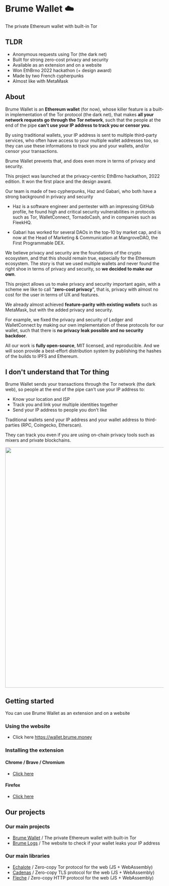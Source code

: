 # Brume Wallet ☁️

The private Ethereum wallet with built-in Tor

## TLDR
- Anonymous requests using Tor (the dark net)
- Built for strong zero-cost privacy and security
- Available as an extension and on a website
- Won EthBrno 2022 hackathon (+ design award)
- Made by two French cypherpunks
- Almost like with MetaMask

## About 

Brume Wallet is an **Ethereum wallet** (for now), whose killer feature is a built-in implementation of the Tor protocol (the dark net), that makes **all your network requests go through the Tor network**, such that the people at the end of the pipe **can't use your IP address to track you or censor you**.

By using traditional wallets, your IP address is sent to multiple third-party services, who often have access to your multiple wallet addresses too, so they can use these informations to track you and your wallets, and/or censor your transactions.

Brume Wallet prevents that, and does even more in terms of privacy and security.

This project was launched at the privacy-centric EthBrno hackathon, 2022 edition. It won the first place and the design award.

Our team is made of two cypherpunks, Haz and Gabari, who both have a strong background in privacy and security

- Haz is a software engineer and pentester with an impressing GitHub profile, he found high and critical security vulnerabilities in protocols such as Tor, WalletConnect, TornadoCash, and in companies such as FleekHQ.

- Gabari has worked for several DAOs in the top-10 by market cap, and is now at the Head of Marketing & Communication at MangroveDAO, the First Programmable DEX.

We believe privacy and security are the foundations of the crypto ecosystem, and that this should remain true, especially for the Ethereum ecosystem. The story is that we used multiple wallets and never found the right shoe in terms of privacy and security, so **we decided to make our own**.

This project allows us to make privacy and security important again, with a scheme we like to call "**zero-cost privacy**", that is, privacy with almost no cost for the user in terms of UX and features.

We already almost achieved **feature-parity with existing wallets** such as MetaMask, but with the added privacy and security.

For example, we fixed the privacy and security of Ledger and WalletConnect by making our own implementation of these protocols for our wallet, such that there is **no privacy leak possible and no security backdoor**.

All our work is **fully open-source**, MIT licensed, and reproducible. And we will soon provide a best-effort distribution system by publishing the hashes of the builds to IPFS and Ethereum.

## I don't understand that Tor thing

Brume Wallet sends your transactions through the Tor network (the dark web), so people at the end of the pipe can't use your IP address to: 
- Know your location and ISP
- Track you and link your multiple identities together
- Send your IP address to people you don't like

Traditional wallets send your IP address and your wallet address to third-parties (RPC, Coingecko, Etherscan).

They can track you even if you are using on-chain privacy tools such as mixers and private blockchains.

<img width="762" src="https://user-images.githubusercontent.com/111573119/201625137-293eec93-a6c9-43fd-8eda-56dea0c8e00e.png">

## Getting started

You can use Brume Wallet as an extension and on a website

### Using the website

- Click here https://wallet.brume.money

### Installing the extension

#### Chrome / Brave / Chromium

- [Click here](https://chrome.google.com/webstore/detail/brume-wallet/oljgnlammonjehmmfahdjgjhjclpockd)

#### Firefox

- [Click here](https://github.com/brumewallet/wallet/releases/latest/download/firefox.xpi)

## Our projects

### Our main projects
- [Brume Wallet](https://github.com/brume-wallet/wallet) / The private Ethereum wallet with built-in Tor
- [Brume Logs](https://github.com/brume-wallet/logs) / The website to check if your wallet leaks your IP address

### Our main libraries
- [Echalote](https://github.com/hazae41/echalote) / Zero-copy Tor protocol for the web (JS + WebAssembly)
- [Cadenas](https://github.com/hazae41/cadenas) / Zero-copy TLS protocol for the web (JS + WebAssembly)
- [Fleche](https://github.com/hazae41/fleche) / Zero-copy HTTP protocol for the web (JS + WebAssembly)
